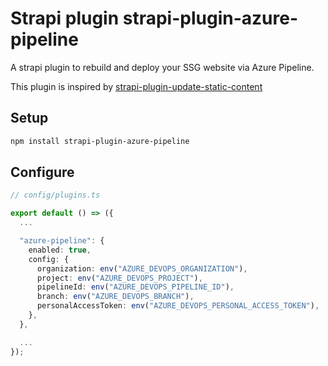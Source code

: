 # Strapi plugin strapi-plugin-azure-pipeline

A strapi plugin to rebuild and deploy your SSG website via Azure Pipeline.

This plugin is inspired by [strapi-plugin-update-static-content](https://github.com/everythinginjs/strapi-plugin-update-static-content)

## Setup

```sh
npm install strapi-plugin-azure-pipeline
```

## Configure

```typescript
// config/plugins.ts

export default () => ({
  ...

  "azure-pipeline": {
    enabled: true,
    config: {
      organization: env("AZURE_DEVOPS_ORGANIZATION"),
      project: env("AZURE_DEVOPS_PROJECT"),
      pipelineId: env("AZURE_DEVOPS_PIPELINE_ID"),
      branch: env("AZURE_DEVOPS_BRANCH"),
      personalAccessToken: env("AZURE_DEVOPS_PERSONAL_ACCESS_TOKEN"),
    },
  },

  ...
});
```
